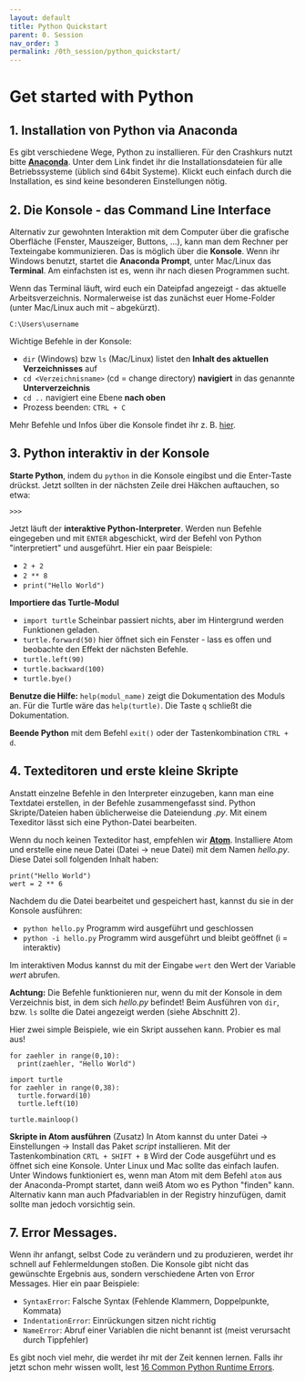 ```yaml
---
layout: default
title: Python Quickstart
parent: 0. Session
nav_order: 3
permalink: /0th_session/python_quickstart/
---
```


# Get started with Python



## 1. Installation von Python via Anaconda

Es gibt verschiedene Wege, Python zu installieren. Für den Crashkurs nutzt bitte [**Anaconda**](https://www.anaconda.com/products/individual). Unter dem Link findet ihr die    Installationsdateien für alle Betriebssysteme (üblich sind 64bit Systeme). Klickt euch einfach durch die Installation, es sind keine besonderen Einstellungen nötig.


## 2. Die Konsole - das Command Line Interface

Alternativ zur gewohnten Interaktion mit dem Computer über die grafische Oberfläche (Fenster, Mauszeiger, Buttons, ...), kann man dem Rechner per Texteingabe kommunizieren.
Das is möglich über die **Konsole**. Wenn ihr Windows benutzt, startet die **Anaconda Prompt**, unter Mac/Linux das **Terminal**. Am einfachsten ist es, wenn ihr nach diesen Programmen sucht.

Wenn das Terminal läuft, wird euch ein Dateipfad angezeigt - das aktuelle Arbeitsverzeichnis. Normalerweise ist das zunächst euer Home-Folder (unter Mac/Linux auch mit `~` abgekürzt).
```
C:\Users\username
```
Wichtige Befehle in der Konsole:
* `dir` (Windows) bzw `ls` (Mac/Linux) listet den **Inhalt des aktuellen Verzeichnisses** auf
* `cd <Verzeichnisname>` (cd = change directory) **navigiert** in das genannte **Unterverzeichnis**
* `cd ..` navigiert eine Ebene **nach oben**
* Prozess beenden: `CTRL + C`

Mehr Befehle und Infos über die Konsole findet ihr z. B. [hier](https://towardsdatascience.com/a-quick-guide-to-using-command-line-terminal-96815b97b955).

## 3. Python interaktiv in der Konsole

**Starte Python**, indem du `python` in die Konsole eingibst und die Enter-Taste drückst. Jetzt sollten in der nächsten Zeile drei Häkchen auftauchen, so etwa:
```     
>>>
```
Jetzt läuft der **interaktive Python-Interpreter**. Werden nun Befehle eingegeben und mit `ENTER` abgeschickt, wird der Befehl von Python "interpretiert" und ausgeführt.
Hier ein paar Beispiele:
* `2 + 2`
* `2 ** 8`
* `print("Hello World")`

**Importiere das Turtle-Modul**
* `import turtle` Scheinbar passiert nichts, aber im Hintergrund werden Funktionen geladen.
* `turtle.forward(50)` hier öffnet sich ein Fenster - lass es offen und beobachte den Effekt der nächsten Befehle.
* `turtle.left(90)`
* `turtle.backward(100)`
* `turtle.bye()`

**Benutze die Hilfe:** `help(modul_name)` zeigt die Dokumentation des Moduls an. Für die Turtle wäre das `help(turtle)`.
Die Taste `q` schließt die Dokumentation.

**Beende Python** mit dem Befehl `exit()` oder der Tastenkombination `CTRL + d`.

## 4. Texteditoren und erste kleine Skripte

Anstatt einzelne Befehle in den Interpreter einzugeben, kann man eine Textdatei erstellen, in der Befehle zusammengefasst sind.
Python Skripte/Dateien haben üblicherweise die Dateiendung *.py*. Mit einem Texeditor lässt sich eine Python-Datei bearbeiten.

Wenn du noch keinen Texteditor hast, empfehlen wir **[Atom](https://atom.io)**. Installiere Atom und erstelle eine neue Datei (Datei -> neue Datei) mit dem Namen *hello.py*.     Diese Datei soll folgenden Inhalt haben:
```
print("Hello World")
wert = 2 ** 6
```
Nachdem du die Datei bearbeitet und gespeichert hast, kannst du sie in der Konsole ausführen:

* `python hello.py` Programm wird ausgeführt und geschlossen
* `python -i hello.py` Programm wird ausgeführt und bleibt geöffnet (i = interaktiv)

Im interaktiven Modus kannst du mit der Eingabe `wert` den Wert der Variable *wert* abrufen.

**Achtung:** Die Befehle funktionieren nur, wenn du mit der Konsole in dem Verzeichnis bist, in dem sich *hello.py* befindet!
Beim Ausführen von `dir`, bzw. `ls` sollte die Datei angezeigt werden (siehe Abschnitt 2).

Hier zwei simple Beispiele, wie ein Skript aussehen kann. Probier es mal aus!
```
for zaehler in range(0,10):
  print(zaehler, "Hello World")
```
```
import turtle
for zaehler in range(0,38):
  turtle.forward(10)
  turtle.left(10)

turtle.mainloop()
```

**Skripte in Atom ausführen** (Zusatz) In Atom kannst du unter Datei -> Einstellungen -> Install das Paket *script* installieren. Mit der Tastenkombination `CRTL + SHIFT + B` Wird der Code ausgeführt und es öffnet sich eine Konsole. Unter Linux und Mac sollte das einfach laufen. Unter Windows funktioniert es, wenn man Atom mit dem Befehl `atom` aus der Anaconda-Prompt startet, dann weiß Atom wo es Python "finden" kann. Alternativ kann man auch Pfadvariablen in der Registry hinzufügen, damit sollte man jedoch vorsichtig sein.

## 7. Error Messages.

Wenn ihr anfangt, selbst Code zu verändern und zu produzieren, werdet ihr schnell auf Fehlermeldungen stoßen. Die Konsole gibt nicht das gewünschte Ergebnis aus, sondern verschiedene Arten von Error Messages. Hier ein paar Beispiele:
* `SyntaxError`: Falsche Syntax (Fehlende Klammern, Doppelpunkte, Kommata)
* `IndentationError`: Einrückungen sitzen nicht richtig
* `NameError`: Abruf einer Variablen die nicht benannt ist (meist verursacht durch Tippfehler)

Es gibt noch viel mehr, die werdet ihr mit der Zeit kennen lernen. Falls ihr jetzt schon mehr wissen wollt, lest [16 Common Python Runtime Errors](https://inventwithpython.com/blog/2012/07/09/16-common-python-runtime-errors-beginners-find).
